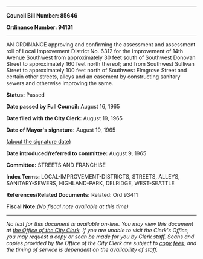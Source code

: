 

********

**Council Bill Number: 85646**
   
**Ordinance Number: 94131**
********

 AN ORDINANCE approving and confirming the assessment and assessment roll of Local Improvement District No. 6312 for the improvement of 14th Avenue Southwest from approximately 30 feet south of Southwest Donovan Street to approximately 160 feet north thereof; and from Southwest Sullivan Street to approximately 100 feet north of Southwest Elmgrove Street and certain other streets, alleys and an easement by constructing sanitary sewers and otherwise improving the same.

**Status:** Passed
   
**Date passed by Full Council:** August 16, 1965
   
**Date filed with the City Clerk:** August 19, 1965
   
**Date of Mayor's signature:** August 19, 1965
   
[(about the signature date)](/~public/approvaldate.htm)
   
   
   
**Date introduced/referred to committee:** August 9, 1965
   
**Committee:** STREETS AND FRANCHISE
   
   
**Index Terms:** LOCAL-IMPROVEMENT-DISTRICTS, STREETS, ALLEYS, SANITARY-SEWERS, HIGHLAND-PARK, DELRIDGE, WEST-SEATTLE

**References/Related Documents:** Related: Ord 93411

**Fiscal Note:**_(No fiscal note available at this time)_
********

_No text for this document is available on-line. You may view this document at [the Office of the City Clerk](http://www.seattle.gov/leg/clerk/contactUs.htm). If you are unable to visit the Clerk's Office, you may request a copy or scan be made for you by Clerk staff. Scans and copies provided by the Office of the City Clerk are subject to [copy fees](http://clerk.seattle.gov/~public/clerkfees.htm), and the timing of service is dependent on the availability of staff._

